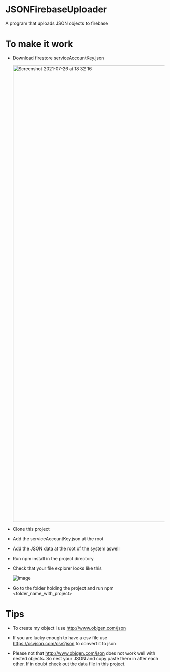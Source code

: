 # JSONFirebaseUploader

A program that uploads JSON objects to firebase

# To make it work

- Download firestore serviceAccountKey.json

    <img width="1437" alt="Screenshot 2021-07-26 at 18 32 16" src="https://user-images.githubusercontent.com/33216628/127025911-a62c4e56-6bd6-4c1e-84df-fb922a1967f0.png">

- Clone this project
- Add the serviceAccountKey.json at the root
- Add the JSON data at the root of the system aswell

- Run npm install in the project directory
- Check that your file explorer looks like this

  ![image](https://user-images.githubusercontent.com/33216628/127026266-c4272041-76c8-402b-9f5b-9a05d2a3592d.png)

- Go to the folder holding the project and run npm <folder_name_with_project>

# Tips

- To create my object i use http://www.objgen.com/json
- If you are lucky enough to have a csv file use https://csvjson.com/csv2json to convert it to json

- Please not that http://www.objgen.com/json does not work well with nested objects. So nest your JSON and copy paste them in after each other. If in doubt check out the data file in this project.
